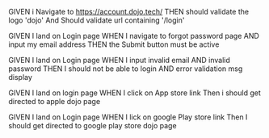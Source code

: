 
GIVEN i Navigate to https://account.dojo.tech/
THEN should validate the logo 'dojo'
And Should validate url containing '/login'

GIVEN I land on Login page
WHEN I navigate to forgot password page
AND input my email address
THEN the Submit button must be active


GIVEN I land on Login page
WHEN I input invalid email
AND invalid password
THEN I should not be able to login
AND error validation msg display


GIVEN I land on login page
WHEN I click on App store link
Then i should get directed to apple dojo page 


GIVEN I land on Login page
WHEN I lick on google Play store link
Then I should get directed to google play store dojo page
